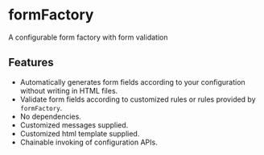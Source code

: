 # formFactory
A configurable form factory with form validation
## Features
- Automatically generates form fields according to your configuration without writing in HTML files.
- Validate form fields according to customized rules or rules provided by `formFactory`.
- No dependencies.
- Customized messages supplied.
- Customized html template supplied.
- Chainable invoking of configuration APIs.
